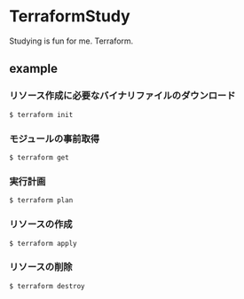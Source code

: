 # TerraformStudy
Studying is fun for me. Terraform.

## example

### リソース作成に必要なバイナリファイルのダウンロード
```$ terraform init```

### モジュールの事前取得
```$ terraform get```

### 実行計画
```$ terraform plan```

### リソースの作成
```$ terraform apply```

### リソースの削除
```$ terraform destroy```